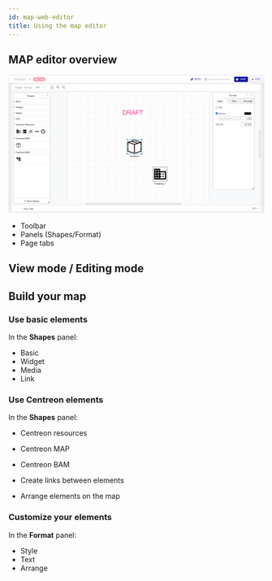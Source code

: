 ```yaml
---
id: map-web-editor
title: Using the map editor
---
```


## MAP editor overview

![image](../assets/graph-views/ng/map-web-editor-overview.png)

- Toolbar
- Panels (Shapes/Format)
- Page tabs


## View mode / Editing mode


## Build your map

### Use basic elements

In the **Shapes** panel:
- Basic
- Widget
- Media
- Link

### Use Centreon elements

In the **Shapes** panel:
- Centreon resources
- Centreon MAP
- Centreon BAM


- Create links between elements
- Arrange elements on the map

### Customize your elements

In the **Format** panel:
- Style
- Text
- Arrange

